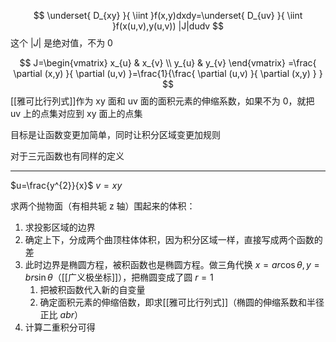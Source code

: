 $$
\underset{ D_{xy} }{ \iint }f(x,y)dxdy=\underset{ D_{uv} }{ \iint }f(x(u,v),y(u,v)) |J|dudv
$$
这个 $|J|$ 是绝对值，不为 0

$$
J=\begin{vmatrix}
x_{u} & x_{v} \\
y_{u} & y_{v}
\end{vmatrix}
=\frac{ \partial (x,y) }{ \partial (u,v) }=\frac{1}{\frac{ \partial (u,v) }{ \partial (x,y) } }
$$
[[雅可比行列式]]作为 xy 面和 uv 面的面积元素的伸缩系数，如果不为 0，就把 uv 上的点集对应到 xy 面上的点集

目标是让函数变更加简单，同时让积分区域变更加规则

对于三元函数也有同样的定义


---

$u=\frac{y^{2}}{x}$ $v=xy$

求两个抛物面（有相共轭 z 轴）围起来的体积：

1. 求投影区域的边界
2. 确定上下，分成两个曲顶柱体体积，因为积分区域一样，直接写成两个函数的差
3. 此时边界是椭圆方程，被积函数也是椭圆方程。做三角代换 $x=ar\cos\theta,y=br\sin\theta$（[[广义极坐标]]），把椭圆变成了圆 $r=1$
	1. 把被积函数代入新的自变量
	2. 确定面积元素的伸缩倍数，即求[[雅可比行列式]]（椭圆的伸缩系数和半径正比 $abr$）
4. 计算二重积分可得


